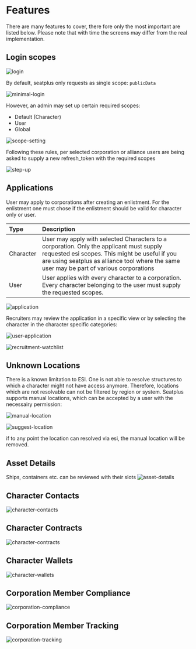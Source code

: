 # Features

There are many features to cover, there fore only the most important are
listed below. Please note that with time the screens may differ from the
real implementation.

## Login scopes

![login](./images/login.png)

By default, seatplus only requests as single scope: `publicData`

![minimal-login](./images/minimal-login.png)

However, an admin may set up certain required scopes:
* Default (Character)
* User
* Global

![scope-setting](./images/scope-setting.png)

Following these rules, per selected corporation or alliance users are
being asked to supply a new refresh_token with the required scopes

![step-up](./images/step-up.png)

## Applications

User may apply to corporations after creating an enlistment. For the
enlistment one must chose if the enlistment should be valid for
character only or user.

| Type      | Description                                                                                                                                                                                                                            |
|:----------|:---------------------------------------------------------------------------------------------------------------------------------------------------------------------------------------------------------------------------------------|
| Character | User may apply with selected Characters to a corporation. Only the applicant must supply requested esi scopes. This might be useful if you are using seatplus as alliance tool where the same user may be part of various corporations |
| User      | User applies with every character to a corporation. Every character belonging to the user must supply the requested scopes.                                                                                                            |

![application](./images/application.png)

Recruiters may review the application in a specific view or by selecting
the character in the character specific categories:

![user-application](./images/user-application.png)

![recruitment-watchlist](./images/recruitment-watchlist.png)

## Unknown Locations

There is a known limitation to ESI. One is not able to resolve
structures to which a character might not have access anymore.
Therefore, locations which are not resolvable can not be filtered by
region or system. Seatplus supports manual locations, which can be
accepted by a user with the necessairy permission:

![manual-location](./images/manual-location.png)

![suggest-location](./images/suggest-location.png)

if to any point the location can resolved via esi, the manual location
will be removed.

## Asset Details

Ships, containers etc. can be reviewed with their slots
![asset-details](./images/asset-details.png)

## Character Contacts
![character-contacts](./images/character-contacts.png)

## Character Contracts
![character-contracts](./images/character-contracts.png)

## Character Wallets
![character-wallets](./images/character-wallets.png)

## Corporation Member Compliance
![corporation-compliance](./images/corporation-compliance.png)

## Corporation Member Tracking
![corporation-tracking](./images/corporation-tracking.png)